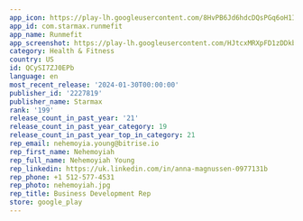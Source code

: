 ```yaml
---
app_icon: https://play-lh.googleusercontent.com/8HvPB6Jd6hdcDQsPGq6oH1IY55w00UOWqoOJ2K-6SMKk6liuNAdHJUEIQMo85CEzQ4k
app_id: com.starmax.runmefit
app_name: Runmefit
app_screenshot: https://play-lh.googleusercontent.com/HJtcxMRXpFD1zDDkbYuy48xXIwgrWsQtCc0-1v2ZV4TlIa5RlfIyg-3uN7-r1QUIa9M
category: Health & Fitness
country: US
id: QCySI7ZJ0EPb
language: en
most_recent_release: '2024-01-30T00:00:00'
publisher_id: '2227819'
publisher_name: Starmax
rank: '199'
release_count_in_past_year: '21'
release_count_in_past_year_category: 19
release_count_in_past_year_top_in_category: 21
rep_email: nehemoyia.young@bitrise.io
rep_first_name: Nehemoyiah
rep_full_name: Nehemoyiah Young
rep_linkedin: https://uk.linkedin.com/in/anna-magnussen-0977131b
rep_phone: +1 512-577-4531
rep_photo: nehemoyiah.jpg
rep_title: Business Development Rep
store: google_play
---
```

